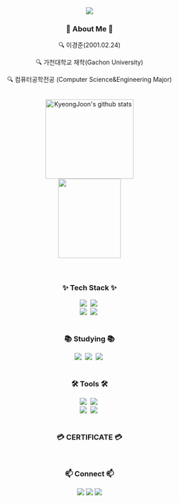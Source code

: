<!--타이틀 부분-->
<div align="center">
  <img src="https://capsule-render.vercel.app/api?type=venom&color=989898&height=300&section=header&text=KyeongJoon's&#160;GitHub&fontSize=80&fontColor=147bb7" />
</div>

<!--내용 부분-->
<h3 align="center">📌 About Me 📌 </h3>
<p align="center">🔍 이경준(2001.02.24)</p>
<p align="center">🔍 가천대학교 재학(Gachon University)</p>
<p align="center">🔍 컴퓨터공학전공 (Computer Science&Engineering Major)</p>
<!--<p align="center">🔍 프론트엔드 개발자(Front-End Developer)</p>-->

<br>

<div align="center">
<a href="https://github.com/KyeongJooni"><img align="center" style="height:180px" width="63%" src="https://github-readme-stats.vercel.app/api?username=KyeongJooni&show_icons=true&include_all_commits=true&theme=algolia&hide_border=true&hide=contribs" alt="KyeongJoon's github stats" /></a>
<a href="https://github.com/KyeongJooni"><img align="center" style="height:180px" width="53%" src="https://github-readme-stats.vercel.app/api/top-langs/?username=KyeongJooni&layout=compact&theme=algolia&hide_border=true" /></a>
</div>

<br>
<br>

<h3 align="center">✨ Tech Stack ✨</h3>
<div align="center">
  <img src="https://img.shields.io/badge/JAVASCRIPT-F7DF1E.svg?style=for-the-badge&logo=javascript&logoColor=white" />&nbsp
  <img src="https://img.shields.io/badge/PYTHON-1daabb.svg?style=for-the-badge&logo=python&logoColor=white" />&nbsp
</div>

<div align="center">
  <img src="https://img.shields.io/badge/HTML5-E34F26.svg?style=for-the-badge&logo=html5&logoColor=white" />&nbsp
  <img src="https://img.shields.io/badge/CSS-1572B6.svg?style=for-the-badge&logo=css3&logoColor=white" />&nbsp
</div>

<br>

<h3 align="center">📚 Studying 📚</h3>
<div align="center">
  <img src="https://img.shields.io/badge/figma-F24E1E.svg?style=for-the-badge&logo=figma&logoColor=white" />&nbsp
  <img src="https://img.shields.io/badge/Flutter-DB7093?style=for-the-badge&logo=styled-components&logoColor=white" />&nbsp
  <img src="https://img.shields.io/badge/react-20232a.svg?style=for-the-badge&logo=react&logoColor=white" />&nbsp
</div>

<br>

<h3 align="center">🛠 Tools 🛠</h3>
<div align="center">
  <img src="https://img.shields.io/badge/git-F05033.svg?style=for-the-badge&logo=git&logoColor=white" />&nbsp
  <img src="https://img.shields.io/badge/github-181717.svg?style=for-the-badge&logo=github&logoColor=white" />&nbsp
</div>

<div align="center">
  <img src="https://img.shields.io/badge/Notion-F3F3F3.svg?style=for-the-badge&logo=notion&logoColor=black" />&nbsp
  <img src="https://img.shields.io/badge/figma-F24E1E.svg?style=for-the-badge&logo=figma&logoColor=white" />&nbsp
</div>

<br>

<h3 align="center">💳 CERTIFICATE 💳</h3>
<div align="center">
</div>

<br>

<h3 align="center">📫 Connect 📫</h3>
<div align="center">
  <a href="https://instagram.com/l_k_joon/">
    <img src="https://img.shields.io/badge/Instagram-%23E4405F.svg?style=for-the-badge&logo=Instagram&logoColor=white"/></a>
  <a href="mailto:rudwns0224@naver.com">
    <img src="https://img.shields.io/badge/Naver-03C75A?style=for-the-badge&logo=gmail&logoColor=white"/></a>
  <a href="https://abstracted-gold-e14.notion.site/18500b6571a8803a9a3cdaee20f1f876?pvs=4">
    <img src="https://img.shields.io/badge/Portfolio-000000?style=for-the-badge&logo=notion&logoColor=white">
</div>
